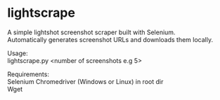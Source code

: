 # lightscrape
A simple lightshot screenshot scraper built with Selenium. <br />
Automatically generates screenshot URLs and downloads them locally. <br />

Usage: <br />
    lightscrape.py <number of screenshots e.g 5> <br />

Requirements: <br />
    Selenium Chromedriver (Windows or Linux) in root dir <br />
    Wget <br />